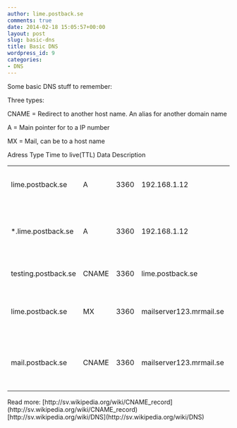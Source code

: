 ```yaml
---
author: lime.postback.se
comments: true
date: 2014-02-18 15:05:57+00:00
layout: post
slug: basic-dns
title: Basic DNS
wordpress_id: 9
categories:
- DNS
---
```


Some basic DNS stuff to remember:

Three types:

CNAME = Redirect to another host name. An alias for another domain name

A = Main pointer for to a IP number

MX = Mail, can be to a host name


<table class="table table-striped" >

<tr >
Adress
Type
Time to live(TTL)
Data
Description
</tr>

<tbody >
<tr >

<td >lime.postback.se
</td>

<td >A
</td>

<td >3360
</td>

<td >192.168.1.12
</td>

<td >Points all traffic to lime.postback.se to the ip adress in the data column
</td>
</tr>
<tr >

<td >*.lime.postback.se
</td>

<td >A
</td>

<td >3360
</td>

<td >192.168.1.12
</td>

<td >Wild card, everything before lime.postback.se is redirected to lime.postback.se. Example. dummy.lime.postback.se
</td>
</tr>
<tr >

<td >testing.postback.se
</td>

<td >CNAME
</td>

<td >3360
</td>

<td >lime.postback.se
</td>

<td >Redirects testing.postback.se to lime.postback.se
</td>
</tr>
<tr >

<td >lime.postback.se
</td>

<td >MX
</td>

<td >3360
</td>

<td >mailserver123.mrmail.se
</td>

<td >Translates lime.postback.se to mailserver123.mrmail.se, this happens at a mail request
</td>
</tr>
<tr >

<td >mail.postback.se
</td>

<td >CNAME
</td>

<td >3360
</td>

<td >mailserver123.mrmail.se
</td>

<td >Handles the commonly used mail.* pattern when specifying the mail server. This redirect to a central SMTP server for instance.
</td>
</tr>
</tbody>
</table>
Read more:
[http://sv.wikipedia.org/wiki/CNAME_record](http://sv.wikipedia.org/wiki/CNAME_record)
[http://sv.wikipedia.org/wiki/DNS](http://sv.wikipedia.org/wiki/DNS)
